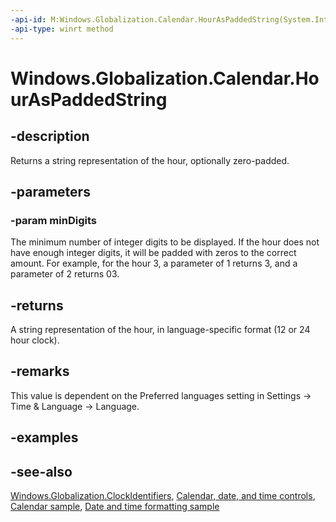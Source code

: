 ```yaml
---
-api-id: M:Windows.Globalization.Calendar.HourAsPaddedString(System.Int32)
-api-type: winrt method
---
```


<!-- Method syntax
public string HourAsPaddedString(System.Int32 minDigits)
-->

# Windows.Globalization.Calendar.HourAsPaddedString

## -description

Returns a string representation of the hour, optionally zero-padded.

## -parameters

### -param minDigits

The minimum number of integer digits to be displayed. If the hour does not have enough integer digits, it will be padded with zeros to the correct amount. For example, for the hour 3, a parameter of 1 returns 3, and a parameter of 2 returns 03.

## -returns

A string representation of the hour, in language-specific format (12 or 24 hour clock).

## -remarks

This value is dependent on the Preferred languages setting in Settings -> Time & Language -> Language.

## -examples

## -see-also

[Windows.Globalization.ClockIdentifiers](clockidentifiers.md), [Calendar, date, and time controls](/windows/uwp/design/controls-and-patterns/date-and-time), [Calendar sample](https://github.com/Microsoft/Windows-universal-samples/tree/master/Samples/Calendar), [Date and time formatting sample](https://github.com/microsoft/Windows-universal-samples/tree/master/Samples/DateTimeFormatting)
